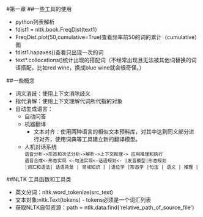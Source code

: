 #第一章
##一些工具的使用
+ python列表解析
+ fdist1 = nltk.book.FreqDist(text1）
+ FreqDist.plot(50,cumulative=True)查看频率前50的词的累计（cumulative）图
+ fdist1.hapaxes()查看只出现一次的词
+ text*.collocations()统计出现的搭配词（不经常出现且无法被其他词替换的词语搭配，比如red wine，换成blue wine就会很奇怪。）

##一些概念
+ 词义消歧：使用上下文消除歧义
+ 指代消解：使用上下文理解代词所代指的对象
+ 自动生成语言：
    + 自动问答
    + 机器翻译
        + 文本对齐：使用两种语言的相似文本预料库，对其中达到同义部分进行对齐，使用词典等工具建立新的翻译模型。
    + 人机对话系统
        <code>
        语音分析->形态和次法分析->解析->上下文推理->
                                                    应用推理和执行
        语音合成<-形态实现    <-句法实现<-话语规划<-
        |发音模型|形态规划  |词汇和语法| 话语背景   |   领域知识   |
        |语位学  |形态学    |句法      | 语义       |    推理      |
        </code>

##NLTK 工具函数和工具类
+ 英文分词：nltk.word_tokenize(src_text)
+ 文本对象:nltk.Text(tokens) - tokens必须是一个词汇列表
+ 获取NLTK自带资源：path = ntlk.data.find('relative_path_of_source_file')
